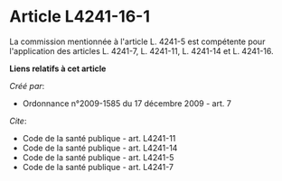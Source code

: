 # Article L4241-16-1

La commission mentionnée à l'article L. 4241-5 est compétente pour l'application des articles L. 4241-7, 
L. 4241-11, L. 4241-14 et L. 4241-16.

**Liens relatifs à cet article**

_Créé par_:

  - Ordonnance n°2009-1585 du 17 décembre 2009 - art. 7

_Cite_:

  - Code de la santé publique - art. L4241-11
  - Code de la santé publique - art. L4241-14
  - Code de la santé publique - art. L4241-5
  - Code de la santé publique - art. L4241-7
